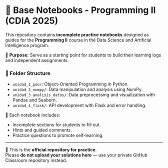# 📘 Base Notebooks - Programming II (CDIA 2025)

This repository contains **incomplete practice notebooks** designed as guides for the **Programming II** course in the Data Science and Artificial Intelligence program.

📌 **Purpose:** Serve as a starting point for students to build their learning logs and independent assignments.

### 📁 Folder Structure

- `unidad_1_poo/`: Object-Oriented Programming in Python.
- `unidad_2_numpy/`: Data manipulation and analysis using NumPy.
- `unidad_3_analisis_datos/`: Data preprocessing and visualization with Pandas and Seaborn.
- `unidad_4_flask/`: API development with Flask and error handling.

🧠 Each notebook includes:
- Incomplete sections for students to fill out.
- Hints and guided comments.
- Practice questions to promote self-learning.

---

🔗 This is the **official repository for practice**.  
Please **do not upload your solutions here** — use your private GitHub Classroom repository instead.
